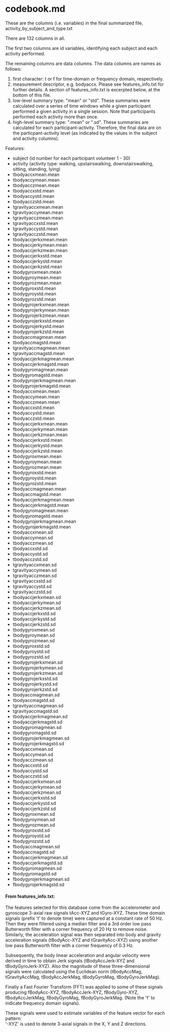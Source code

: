 codebook.md
===========

These are the columns (i.e. variables) in the final summarized file, activity_by_subject_and_type.txt

There are 132 columns in all.

The first two columns are id variables, identifying each subject and each activity performed.

The remaining columns are data columns.
The data columns are names as follows:   
   
1. first character: t or f for time-domain or frequency domain, respectively.   
2. measurement descriptor, e.g. bodyaccx.  Please see features_info.txt for further details.  A section of features_info.txt is excerpted below, at the bottom of this file.   
3. low-level summary type: "mean" or "std".  These summaries were calculated over a series of time windows while a given participant performed a given activity in a single session.  Note that participants performed each activity more than once.   
4. high-level summary type: ".mean" or ".sd".  These summaries are calculated for each participant-activity.  Therefore, the final data are on the particpant-activity level (as indicated by the values in the subject and activity columns).  
   
   
Features:   

* subject (id number for each participant volunteer 1 - 30)
* activity (activity type: walking, upstairswalking, downstairswalking, sitting, standing, lying)
* tbodyaccxmean.mean
* tbodyaccymean.mean
* tbodyacczmean.mean
* tbodyaccxstd.mean
* tbodyaccystd.mean
* tbodyacczstd.mean
* tgravityaccxmean.mean
* tgravityaccymean.mean
* tgravityacczmean.mean
* tgravityaccxstd.mean
* tgravityaccystd.mean
* tgravityacczstd.mean
* tbodyaccjerkxmean.mean
* tbodyaccjerkymean.mean
* tbodyaccjerkzmean.mean
* tbodyaccjerkxstd.mean
* tbodyaccjerkystd.mean
* tbodyaccjerkzstd.mean
* tbodygyroxmean.mean
* tbodygyroymean.mean
* tbodygyrozmean.mean
* tbodygyroxstd.mean
* tbodygyroystd.mean
* tbodygyrozstd.mean
* tbodygyrojerkxmean.mean
* tbodygyrojerkymean.mean
* tbodygyrojerkzmean.mean
* tbodygyrojerkxstd.mean
* tbodygyrojerkystd.mean
* tbodygyrojerkzstd.mean
* tbodyaccmagmean.mean
* tbodyaccmagstd.mean
* tgravityaccmagmean.mean
* tgravityaccmagstd.mean
* tbodyaccjerkmagmean.mean
* tbodyaccjerkmagstd.mean
* tbodygyromagmean.mean
* tbodygyromagstd.mean
* tbodygyrojerkmagmean.mean
* tbodygyrojerkmagstd.mean
* fbodyaccxmean.mean
* fbodyaccymean.mean
* fbodyacczmean.mean
* fbodyaccxstd.mean
* fbodyaccystd.mean
* fbodyacczstd.mean
* fbodyaccjerkxmean.mean
* fbodyaccjerkymean.mean
* fbodyaccjerkzmean.mean
* fbodyaccjerkxstd.mean
* fbodyaccjerkystd.mean
* fbodyaccjerkzstd.mean
* fbodygyroxmean.mean
* fbodygyroymean.mean
* fbodygyrozmean.mean
* fbodygyroxstd.mean
* fbodygyroystd.mean
* fbodygyrozstd.mean
* fbodyaccmagmean.mean
* fbodyaccmagstd.mean
* fbodyaccjerkmagmean.mean
* fbodyaccjerkmagstd.mean
* fbodygyromagmean.mean
* fbodygyromagstd.mean
* fbodygyrojerkmagmean.mean
* fbodygyrojerkmagstd.mean
* tbodyaccxmean.sd
* tbodyaccymean.sd
* tbodyacczmean.sd
* tbodyaccxstd.sd
* tbodyaccystd.sd
* tbodyacczstd.sd
* tgravityaccxmean.sd
* tgravityaccymean.sd
* tgravityacczmean.sd
* tgravityaccxstd.sd
* tgravityaccystd.sd
* tgravityacczstd.sd
* tbodyaccjerkxmean.sd
* tbodyaccjerkymean.sd
* tbodyaccjerkzmean.sd
* tbodyaccjerkxstd.sd
* tbodyaccjerkystd.sd
* tbodyaccjerkzstd.sd
* tbodygyroxmean.sd
* tbodygyroymean.sd
* tbodygyrozmean.sd
* tbodygyroxstd.sd
* tbodygyroystd.sd
* tbodygyrozstd.sd
* tbodygyrojerkxmean.sd
* tbodygyrojerkymean.sd
* tbodygyrojerkzmean.sd
* tbodygyrojerkxstd.sd
* tbodygyrojerkystd.sd
* tbodygyrojerkzstd.sd
* tbodyaccmagmean.sd
* tbodyaccmagstd.sd
* tgravityaccmagmean.sd
* tgravityaccmagstd.sd
* tbodyaccjerkmagmean.sd
* tbodyaccjerkmagstd.sd
* tbodygyromagmean.sd
* tbodygyromagstd.sd
* tbodygyrojerkmagmean.sd
* tbodygyrojerkmagstd.sd
* fbodyaccxmean.sd
* fbodyaccymean.sd
* fbodyacczmean.sd
* fbodyaccxstd.sd
* fbodyaccystd.sd
* fbodyacczstd.sd
* fbodyaccjerkxmean.sd
* fbodyaccjerkymean.sd
* fbodyaccjerkzmean.sd
* fbodyaccjerkxstd.sd
* fbodyaccjerkystd.sd
* fbodyaccjerkzstd.sd
* fbodygyroxmean.sd
* fbodygyroymean.sd
* fbodygyrozmean.sd
* fbodygyroxstd.sd
* fbodygyroystd.sd
* fbodygyrozstd.sd
* fbodyaccmagmean.sd
* fbodyaccmagstd.sd
* fbodyaccjerkmagmean.sd
* fbodyaccjerkmagstd.sd
* fbodygyromagmean.sd
* fbodygyromagstd.sd
* fbodygyrojerkmagmean.sd
* fbodygyrojerkmagstd.sd
   
   
   
#### From features_info.txt:

The features selected for this database come from the accelerometer and gyroscope 3-axial raw signals tAcc-XYZ and tGyro-XYZ. These time domain signals (prefix 't' to denote time) were captured at a constant rate of 50 Hz. Then they were filtered using a median filter and a 3rd order low pass Butterworth filter with a corner frequency of 20 Hz to remove noise. Similarly, the acceleration signal was then separated into body and gravity acceleration signals (tBodyAcc-XYZ and tGravityAcc-XYZ) using another low pass Butterworth filter with a corner frequency of 0.3 Hz. 

Subsequently, the body linear acceleration and angular velocity were derived in time to obtain Jerk signals (tBodyAccJerk-XYZ and tBodyGyroJerk-XYZ). Also the magnitude of these three-dimensional signals were calculated using the Euclidean norm (tBodyAccMag, tGravityAccMag, tBodyAccJerkMag, tBodyGyroMag, tBodyGyroJerkMag). 

Finally a Fast Fourier Transform (FFT) was applied to some of these signals producing fBodyAcc-XYZ, fBodyAccJerk-XYZ, fBodyGyro-XYZ, fBodyAccJerkMag, fBodyGyroMag, fBodyGyroJerkMag. (Note the 'f' to indicate frequency domain signals). 

These signals were used to estimate variables of the feature vector for each pattern:  
'-XYZ' is used to denote 3-axial signals in the X, Y and Z directions.
